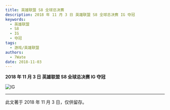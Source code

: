 ```yaml
---
title: 英雄联盟 S8 全球总决赛
description: 2018 年 11 月 3 日 英雄联盟 S8 全球总决赛 IG 夺冠
keywords:
  - 英雄联盟
  - S8
  - IG
  - 夺冠
tags:
  - 游戏/英雄联盟
authors:
  - 7Wate
date: 2018-11-03
---
```


**2018 年 11 月 3 日 英雄联盟 S8 全球总决赛 IG 夺冠**

![IG](https://static.7wate.com/img/2020/11/23/e99e7730b0ff2.jpg)

---

此文著于 2018 年 11 月 3 日，仅供留存。
